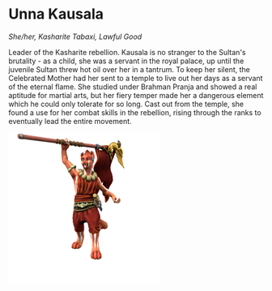 # Unna Kausala
*She/her, Kasharite Tabaxi, Lawful Good*

Leader of the Kasharite rebellion. Kausala is no stranger to the Sultan's brutality - as a child, she was a servant in the royal palace, up until the juvenile Sultan threw hot oil over her in a tantrum. To keep her silent, the Celebrated Mother had her sent to a temple to live out her days as a servant of the eternal flame. She studied under Brahman Pranja and showed a real aptitude for martial arts, but her fiery temper made her a dangerous element which he could only tolerate for so long. Cast out from the temple, she found a use for her combat skills in the rebellion, rising through the ranks to eventually lead the entire movement.

![](unnaKausala.png)
